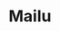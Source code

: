 ---
git: https://github.com/mailu/mailu
logohandle: mailuio
sort: mailu
title: Mailu
website: https://mailu.io/
---